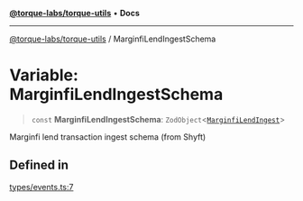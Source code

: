 [**@torque-labs/torque-utils**](../README.md) • **Docs**

***

[@torque-labs/torque-utils](../README.md) / MarginfiLendIngestSchema

# Variable: MarginfiLendIngestSchema

> `const` **MarginfiLendIngestSchema**: `ZodObject`\<[`MarginfiLendIngest`](../type-aliases/MarginfiLendIngest.md)\>

Marginfi lend transaction ingest schema (from Shyft)

## Defined in

[types/events.ts:7](https://github.com/torque-labs/torque-utils/blob/a612e615fa21888d00ebb7bf70f9910fab4be80a/types/events.ts#L7)

